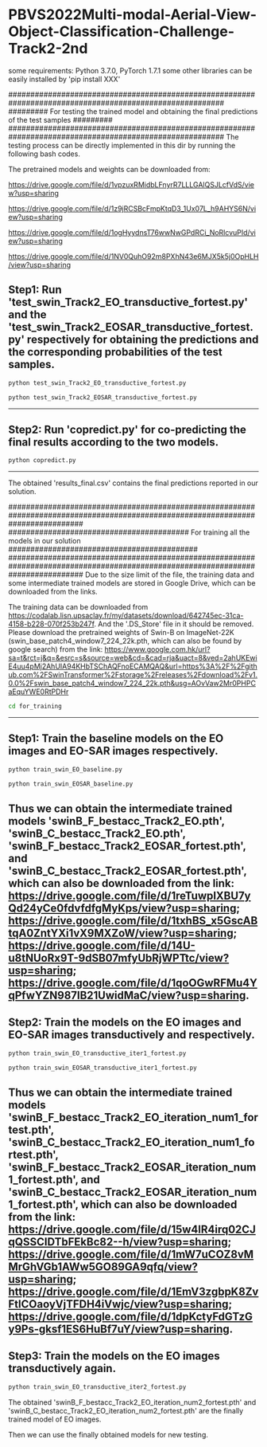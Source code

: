 # PBVS2022Multi-modal-Aerial-View-Object-Classification-Challenge-Track2-2nd
some requirements: Python 3.7.0, PyTorch 1.7.1
some other libraries can be easily installed by 'pip install XXX'


#########################################################################################################
######### For testing the trained model and obtaining the final predictions of the test samples #########
#########################################################################################################
The testing process can be directly implemented in this dir by running the following bash codes.

The pretrained models and weights can be downloaded from:

https://drive.google.com/file/d/1vpzuxRMidbLFnyrR7LLLGAlQSJLcfVdS/view?usp=sharing

https://drive.google.com/file/d/1z9jRCSBcFmpKtqD3_1Ux07L_h9AHYS6N/view?usp=sharing

https://drive.google.com/file/d/1ogHyydnsT76wwNwGPdRCi_NoRlcvuPId/view?usp=sharing

https://drive.google.com/file/d/1NV0QuhO92m8PXhN43e6MJX5k5j0OpHLH/view?usp=sharing

 
Step1: Run 'test_swin_Track2_EO_transductive_fortest.py' and the 'test_swin_Track2_EOSAR_transductive_fortest.py' respectively for obtaining the predictions and the corresponding probabilities of the test samples.
-------------------------------------------------------------------------------
```bash
python test_swin_Track2_EO_transductive_fortest.py
```
```bash
python test_swin_Track2_EOSAR_transductive_fortest.py
```
--------------------------------------------------------------------------------
Step2: Run 'copredict.py' for co-predicting the final results according to the two models.
--------------------------------------------------------------------------------
```bash
python copredict.py
```
--------------------------------------------------------------------------------
The obtained 'results_final.csv' contains the final predictions reported in our solution.


#################################################################################################################################
######################################### For training all the models in our solution ###########################################
#################################################################################################################################
Due to the size limit of the file, the training data and some intermediate trained models are stored in Google Drive, which can be downloaded from the links.

The training data can be downloaded from https://codalab.lisn.upsaclay.fr/my/datasets/download/642745ec-31ca-4158-b228-070f253b247f. And the '.DS_Store' file in it should be removed. 
Please download the pretrained weights of Swin-B on ImageNet-22K (swin_base_patch4_window7_224_22k.pth, which can also be found by google search) from the link: https://www.google.com.hk/url?sa=t&rct=j&q=&esrc=s&source=web&cd=&cad=rja&uact=8&ved=2ahUKEwiE4uu4pMj2AhUIA94KHbTSChAQFnoECAMQAQ&url=https%3A%2F%2Fgithub.com%2FSwinTransformer%2Fstorage%2Freleases%2Fdownload%2Fv1.0.0%2Fswin_base_patch4_window7_224_22k.pth&usg=AOvVaw2Mr0PHPCaEquYWE0RtPDHr

```bash
cd for_training 
```
--------------------------------------------------------------------------------
Step1: Train the baseline models on the EO images and EO-SAR images respectively.
--------------------------------------------------------------------------------
```bash
python train_swin_EO_baseline.py
```
```bash
python train_swin_EOSAR_baseline.py
```
Thus we can obtain the intermediate trained models 'swinB_F_bestacc_Track2_EO.pth', 'swinB_C_bestacc_Track2_EO.pth', 'swinB_F_bestacc_Track2_EOSAR_fortest.pth', and 'swinB_C_bestacc_Track2_EOSAR_fortest.pth', which can also be downloaded from the link: https://drive.google.com/file/d/1reTuwpIXBU7yQd24yCe0fdvfdfgMyKps/view?usp=sharing; https://drive.google.com/file/d/1txhBS_x5GscABtqA0ZntYXi1vX9MXZoW/view?usp=sharing; https://drive.google.com/file/d/14U-u8tNUoRx9T-9dSB07mfyUbRjWPTtc/view?usp=sharing; https://drive.google.com/file/d/1qoOGwRFMu4YqPfwYZN987IB21UwidMaC/view?usp=sharing.
--------------------------------------------------------------------------------
Step2: Train the models on the EO images and EO-SAR images transductively and respectively.
--------------------------------------------------------------------------------
```bash
python train_swin_EO_transductive_iter1_fortest.py
```
```bash
python train_swin_EOSAR_transductive_iter1_fortest.py
```
Thus we can obtain the intermediate trained models 'swinB_F_bestacc_Track2_EO_iteration_num1_fortest.pth', 'swinB_C_bestacc_Track2_EO_iteration_num1_fortest.pth', 'swinB_F_bestacc_Track2_EOSAR_iteration_num1_fortest.pth', and 'swinB_C_bestacc_Track2_EOSAR_iteration_num1_fortest.pth', which can also be downloaded from the link: https://drive.google.com/file/d/15w4lR4irq02CJqQSSCIDTbFEkBc82--h/view?usp=sharing; https://drive.google.com/file/d/1mW7uCOZ8vMMrGhVGb1AWw5GO89GA9qfq/view?usp=sharing; https://drive.google.com/file/d/1EmV3zgbpK8ZvFtlCOaoyVjTFDH4iVwjc/view?usp=sharing; https://drive.google.com/file/d/1dpKctyFdGTzGy9Ps-gksf1ES6HuBf7uY/view?usp=sharing.
--------------------------------------------------------------------------------
Step3: Train the models on the EO images transductively again.
--------------------------------------------------------------------------------
```bash
python train_swin_EO_transductive_iter2_fortest.py
```
The obtained 'swinB_F_bestacc_Track2_EO_iteration_num2_fortest.pth' and 'swinB_C_bestacc_Track2_EO_iteration_num2_fortest.pth' are the finally trained model of EO images.

Then we can use the finally obtained models for new testing.





